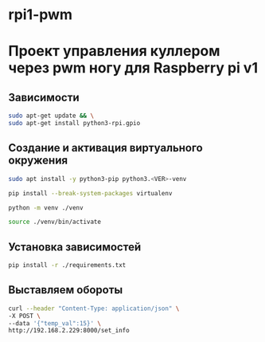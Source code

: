 # rpi1-pwm

# Проект управления куллером через pwm ногу для Raspberry pi v1

## Зависимости

``` bash
sudo apt-get update && \
sudo apt-get install python3-rpi.gpio
```

## Создание и активация виртуального окружения

``` bash
sudo apt install -y python3-pip python3.<VER>-venv
```

``` bash
pip install --break-system-packages virtualenv
```

``` bash
python -m venv ./venv
```

``` bash
source ./venv/bin/activate
```

## Установка зависимостей

``` bash
pip install -r ./requirements.txt
```

## Выставляем обороты

``` bash
curl --header "Content-Type: application/json" \
-X POST \
--data '{"temp_val":15}' \
http://192.168.2.229:8000/set_info
```